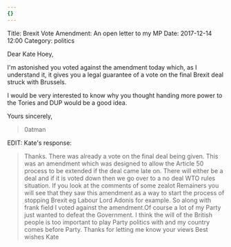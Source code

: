 ```yaml
---
{}
---
```


Title: Brexit Vote Amendment: An open letter to my MP
Date: 2017-12-14 12:00
Category: politics

Dear Kate Hoey,

I'm astonished you voted against the amendment today which, as I understand it, it gives you a  legal guarantee of a vote on the final Brexit deal struck with Brussels.

I would be very interested to know why you thought handing more power to the Tories and DUP would be a good idea.

Yours sincerely,

> 0atman


EDIT: Kate's response:

> Thanks. There was already a vote on the final deal being given. This was an amendment which was designed to allow the Article 50 process to be extended if the deal came late on.  There will either be a deal and if it is voted down then we go over to a no deal WTO rules situation.
> If you look at the comments of some zealot Remainers you will see that they saw this amendment as a way to start the process  of stopping Brexit eg Labour Lord Adonis for example. So along with frank field I voted against the amendment.Of course a lot of my Party just wanted to defeat the Government. I think the will of the British people is too important to play Party politics with and my country comes before Party.
> Thanks for letting me know your views 
> Best wishes 
> Kate
